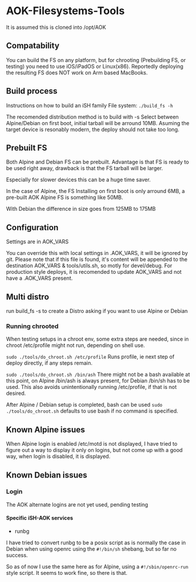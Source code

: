 # AOK-Filesystems-Tools

It is assumed this is cloned into /opt/AOK

## Compatability

You can build the FS on any platform, but for chrooting (Prebuilding FS, or testing) you need to use iOS/iPadOS or Linux(x86). 
Reportedly deploying the resulting FS does NOT work on Arm based MacBooks.

## Build process

Instructions on how to build an iSH family File system: `./build_fs -h`

The recomended distribution method is to build with -s
Select between Alpine/Debian on first boot, initial tarball will be
arround 10MB. Asuming the target device is resonably modern, the
deploy should not take too long.

## Prebuilt FS

Both Alpine and Debian FS can be prebuilt. Advantage is that FS is ready
to be used right away, drawback is that the FS tarball will be larger.

Especially for slower devices this can be a huge time saver.

In the case of Alpine, the FS Installing on first boot is only
arround 6MB, a pre-built AOK Alpine FS is something like 50MB.

With Debian the difference in size goes from 125MB to 175MB

## Configuration

Settings are in AOK_VARS

You can override this with local settings in .AOK_VARS, it will be
ignored by git. Please note that if this file is found,
it's content will be appended to the destination AOK_VARS & tools/utils.sh,
so motly for devel/debug. For production style deploys, it is recomended
to update AOK_VARS and not have a .AOK_VARS present.

## Multi distro

run build_fs -s to create a Distro asking if you want to use Alpine or
Debian

### Running chrooted

When testing setups in a chroot env, some extra steps are needed,
since in chroot /etc/profile might not run, depending on shell use.

`sudo ./tools/do_chroot.sh /etc/profile`  Runs profile, ie next step of
deploy directly, if any steps remain.

`sudo ./tools/do_chroot.sh /bin/ash`  There might not be a bash available
at this point, on Alpine /bin/ash is always present, for Debian /bin/sh
has to be used. This also avoids unintentionally running /etc/profile,
if that is not desired.

After Alpine / Debian setup is completed, bash can be used
`sudo ./tools/do_chroot.sh` defaults to use bash if no command is specified.

## Known Alpine issues

When Alpine login is enabled /etc/motd is not displayed, I have tried to
figure out a way to display it only on logins, but not come up with
a good way, when login is disabled, it is displayed.

## Known Debian issues

### Login

The AOK alternate logins are not yet used, pending testing

#### Specific iSH-AOK services

- runbg

I have tried to convert runbg to be a posix script
as is normally the case in Debian when using openrc
using the `#!/bin/sh` shebang, but so far no success.

So as of now I use the same here as for Alpine,
using a `#!/sbin/openrc-run` style script.
It seems to work fine, so there is that.
